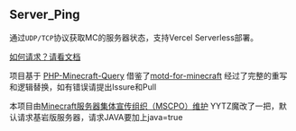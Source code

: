 ## Server_Ping

通过`UDP/TCP`协议获取MC的服务器状态，支持Vercel Serverless部署。

[如何请求？请看文档](https://github.com/MSCPO/Server_Ping/wiki)

项目基于 [PHP-Minecraft-Query](https://github.com/xPaw/PHP-Minecraft-Query) 
借鉴了[motd-for-minecraft](https://github.com/PluginsKers/motd-for-minecraft/)
经过了完整的重写和逻辑替换，如有错误请提出Issure和Pull

本项目由[Minecraft服务器集体宣传组织（MSCPO）维护](http://mscpo.netlify.app/)
YYTZ魔改了一把，默认请求基岩版服务器，请求JAVA要加上java=true
